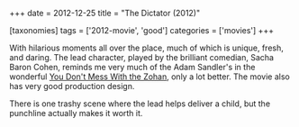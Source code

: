 +++
date = 2012-12-25
title = "The Dictator (2012)"

[taxonomies]
tags = ['2012-movie', 'good']
categories = ['movies']
+++

With hilarious moments all over the place, much of which is unique,
fresh, and daring. The lead character, played by the brilliant comedian,
Sacha Baron Cohen, reminds me very much of the Adam Sandler's in the
wonderful [You Don't Mess With the Zohan], only a lot better. The movie
also has very good production design.

There is one trashy scene where the lead helps deliver a child, but the
punchline actually makes it worth it.

  [You Don't Mess With the Zohan]: http://tshepang.net/many-recent-movies-2009-02-27
